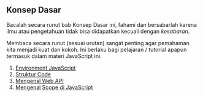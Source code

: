 ## Konsep Dasar

Bacalah secara runut bab Konsep Dasar ini, fahami dan bersabarlah karena ilmu atau pengetahuan tidak bisa didapatkan kecuali dengan _kesabaran_.

Membaca secara runut (sesuai urutan) sangat penting agar pemahaman kita menjadi kuat dan kokoh. Ini berlaku bagi pelajaran / tutorial apapun termasuk dalam materi JavaScript ini.

1. [Environment JavaScript](https://github.com/Pemrograman-Berbasis-Web/modul-pbw.github.io/blob/main/4-Modul%20JavaScript/2-Fundamental/Konsep-Dasar/01%20-%20Environment%20JavaScript.md)
2. [Struktur Code](https://github.com/Pemrograman-Berbasis-Web/modul-pbw.github.io/blob/main/4-Modul%20JavaScript/2-Fundamental/Konsep-Dasar/02%20-%20Struktur%20Code.md)
3. [Mengenal Web API](https://github.com/Pemrograman-Berbasis-Web/modul-pbw.github.io/blob/main/4-Modul%20JavaScript/2-Fundamental/Konsep-Dasar/03%20-%20Mengenal%20Web%20API.md)
4. [Mengenal Scope di JavaScript](https://github.com/Pemrograman-Berbasis-Web/modul-pbw.github.io/blob/main/4-Modul%20JavaScript/2-Fundamental/Konsep-Dasar/04%20-%20Mengenal%20Scope%20di%20JavaScript.md)
